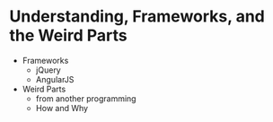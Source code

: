 # Understanding, Frameworks, and the Weird Parts

- Frameworks
  - jQuery
  - AngularJS
- Weird Parts
  - from another programming
  - How and Why
